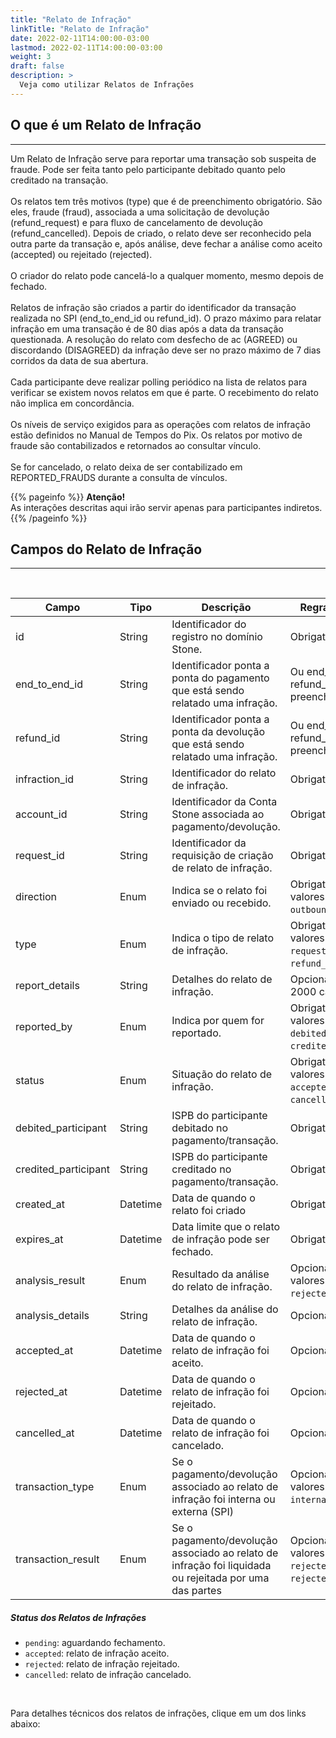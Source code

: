 ```yaml
---
title: "Relato de Infração"
linkTitle: "Relato de Infração"
date: 2022-02-11T14:00:00-03:00
lastmod: 2022-02-11T14:00:00-03:00
weight: 3
draft: false
description: >
  Veja como utilizar Relatos de Infrações
---
```


## O que é um Relato de Infração
---
Um Relato de Infração serve para reportar uma transação sob suspeita de fraude. Pode ser feita tanto pelo participante debitado quanto pelo creditado na transação.
<br><br>
Os relatos tem três motivos (type) que é de preenchimento obrigatório. São eles, fraude (fraud), associada a uma solicitação de devolução (refund_request) e para fluxo de cancelamento de devolução (refund_cancelled). Depois de criado, o relato deve ser reconhecido pela outra parte da transação e, após análise, deve fechar a análise como aceito (accepted) ou rejeitado (rejected).
<br><br>
O criador do relato pode cancelá-lo a qualquer momento, mesmo depois de fechado.
<br><br>
Relatos de infração são criados a partir do identificador da transação realizada no SPI (end_to_end_id ou refund_id). O prazo máximo para relatar infração em uma transação é de 80 dias após a data da transação questionada. A resolução do relato com desfecho de ac (AGREED) ou discordando (DISAGREED) da infração deve ser no prazo máximo de 7 dias corridos da data de sua abertura.
<br><br>
Cada participante deve realizar polling periódico na lista de relatos para verificar se existem novos relatos em que é parte. O recebimento do relato não implica em concordância. 
<br><br>
Os níveis de serviço exigidos para as operações com relatos de infração estão definidos no Manual de Tempos do Pix. Os relatos por motivo de fraude são contabilizados e retornados ao consultar vínculo. 
<br><br>
Se for cancelado, o relato deixa de ser contabilizado em REPORTED_FRAUDS durante a consulta de vínculos.

{{% pageinfo %}}
**Atenção!**<br>As interações descritas aqui irão servir apenas para participantes indiretos. <br>
{{% /pageinfo %}}
<br>


## Campos do Relato de Infração
---

<br>

| Campo                        | Tipo  | Descrição                                                              | Regra de negócio        |
| ---------------------------- | -------------------------------------------------------------------------------------------------------------------------------------- | ------------------------------------------------------------------------------------------------------------------------------------------------------------------------------------------------------------------------------------------------------------------------------------------------------------------------------------------- | -------------------------------------------------------------------------------------------------------------------------------------------------------------------------------------------- |
| id | String | Identificador do registro no domínio Stone. | Obrigatório. |
| end_to_end_id | String | Identificador ponta a ponta do pagamento que está sendo relatado uma infração. | Ou end_to_end_id ou refund_id deve estar preenchido. |
| refund_id | String | Identificador ponta a ponta da devolução que está sendo relatado uma infração. | Ou end_to_end_id ou refund_id deve estar preenchido. |
| infraction_id | String | Identificador do relato de infração. | Obrigatório. |
| account_id | String | Identificador da Conta Stone associada ao pagamento/devolução. | Obrigatório. |
| request_id | String | Identificador da requisição de criação de relato de infração. | Obrigatório. |
| direction | Enum | Indica se o relato foi enviado ou recebido.| Obrigatório. Possíveis valores são: `inbound`, `outbound`. |
| type | Enum | Indica o tipo de relato de infração. | Obrigatório. Possíveis valores são: `fraud`, `request_refund`, `refund_cancelled`. |
| report_details | String | Detalhes do relato de infração. | Opcional. Pode ter até 2000 caracteres |
| reported_by | Enum | Indica por quem for reportado. | Obrigatório. Possíveis valores são: `debited_participant`, `credited_participant`. |
| status | Enum | Situação do relato de infração. | Obrigatório. Possíveis valores são: `pending`, `accepted`, `rejected`, `cancelled`. |
| debited_participant | String | ISPB do participante debitado no pagamento/transação.  | Obrigatório. |
| credited_participant | String | ISPB do participante creditado no pagamento/transação. | Obrigatório. |
| created_at | Datetime | Data de quando o relato foi criado | Obrigatório. |
| expires_at | Datetime | Data limite que o relato de infração pode ser fechado. | Obrigatório. |
| analysis_result | Enum | Resultado da análise do relato de infração. | Opcional. Possíveis valores são: `accepted`, `rejected`. |
| analysis_details | String | Detalhes da análise do relato de infração. | Opcional. |
| accepted_at | Datetime | Data de quando o relato de infração foi aceito. | Opcional. |
| rejected_at | Datetime | Data de quando o relato de infração foi rejeitado. | Opcional. |
| cancelled_at | Datetime | Data de quando o relato de infração foi cancelado. | Opcional. |
| transaction_type | Enum | Se o pagamento/devolução associado ao relato de infração foi interna ou externa (SPI) | Opcional. Possíveis valores são: `spi`, `internal`. |
| transaction_result | Enum | Se o pagamento/devolução associado ao relato de infração foi liquidada ou rejeitada por uma das partes | Opcional. Possíveis valores são: `settled`, `rejected_payee`, `rejected_payer`. |



##### Status dos Relatos de Infrações

- `pending`: aguardando fechamento.
- `accepted`: relato de infração aceito.
- `rejected`: relato de infração rejeitado.
- `cancelled`: relato de infração cancelado.

<br>  

Para detalhes técnicos dos relatos de infrações, clique em um dos links abaixo: